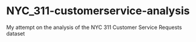 # NYC_311-customerservice-analysis
My attempt on the analysis of the NYC 311 Customer Service Requests dataset
